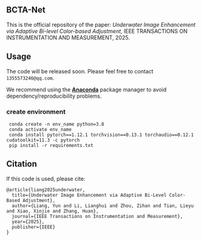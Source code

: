 ## BCTA-Net

This is the official repository  of the paper: *Underwater Image Enhancement via Adaptive Bi-level Color-based Adjustment*, IEEE TRANSACTIONS ON INSTRUMENTATION AND MEASUREMENT, 2025.



## Usage

The code will be released soon. Please feel free to contact `1355573246@qq.com`.

We recommend using the [**Anaconda**](https://www.anaconda.com/) package manager to avoid dependency/reproducibility problems. 

### create environment
```
 conda create -n env_name python=3.8
 conda activate env_name
 conda install pytorch==1.12.1 torchvision==0.13.1 torchaudio==0.12.1 cudatoolkit=11.3 -c pytorch
 pip install -r requirements.txt
```

## Citation
If this code is used, please cite:
```
@article{liang2025underwater,
  title={Underwater Image Enhancement via Adaptive Bi-Level Color-Based Adjustment},
  author={Liang, Yun and Li, Lianghui and Zhou, Zihan and Tian, Lieyu and Xiao, Xinjie and Zhang, Huan},
  journal={IEEE Transactions on Instrumentation and Measurement},
  year={2025},
  publisher={IEEE}
}
```